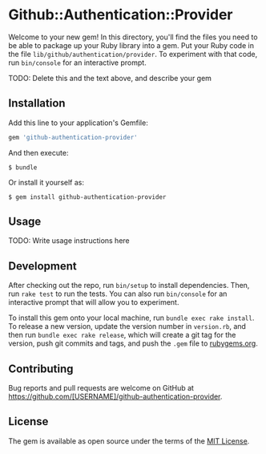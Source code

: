 # Github::Authentication::Provider

Welcome to your new gem! In this directory, you'll find the files you need to be able to package up your Ruby library into a gem. Put your Ruby code in the file `lib/github/authentication/provider`. To experiment with that code, run `bin/console` for an interactive prompt.

TODO: Delete this and the text above, and describe your gem

## Installation

Add this line to your application's Gemfile:

```ruby
gem 'github-authentication-provider'
```

And then execute:

    $ bundle

Or install it yourself as:

    $ gem install github-authentication-provider

## Usage

TODO: Write usage instructions here

## Development

After checking out the repo, run `bin/setup` to install dependencies. Then, run `rake test` to run the tests. You can also run `bin/console` for an interactive prompt that will allow you to experiment.

To install this gem onto your local machine, run `bundle exec rake install`. To release a new version, update the version number in `version.rb`, and then run `bundle exec rake release`, which will create a git tag for the version, push git commits and tags, and push the `.gem` file to [rubygems.org](https://rubygems.org).

## Contributing

Bug reports and pull requests are welcome on GitHub at https://github.com/[USERNAME]/github-authentication-provider.

## License

The gem is available as open source under the terms of the [MIT License](https://opensource.org/licenses/MIT).
